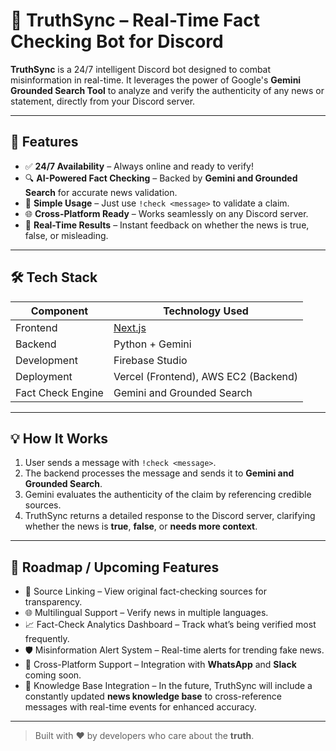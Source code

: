 # 🧠 TruthSync – Real-Time Fact Checking Bot for Discord

**TruthSync** is a 24/7 intelligent Discord bot designed to combat misinformation in real-time. It leverages the power of Google's **Gemini Grounded Search Tool** to analyze and verify the authenticity of any news or statement, directly from your Discord server.

---

## 🚀 Features

- ✅ **24/7 Availability** – Always online and ready to verify!
- 🔍 **AI-Powered Fact Checking** – Backed by **Gemini and Grounded Search** for accurate news validation.
- 💬 **Simple Usage** – Just use `!check <message>` to validate a claim.
- 🌐 **Cross-Platform Ready** – Works seamlessly on any Discord server.
- 📡 **Real-Time Results** – Instant feedback on whether the news is true, false, or misleading.

---


## 🛠️ Tech Stack

| Component       | Technology Used                 |
|----------------|----------------------------------|
| Frontend       | [Next.js](https://nextjs.org/)   |
| Backend        | Python + Gemini                  |
| Development    | Firebase Studio                  |
| Deployment     | Vercel (Frontend), AWS EC2 (Backend) |
| Fact Check Engine | Gemini and Grounded Search     |

---

## 💡 How It Works

1. User sends a message with `!check <message>`.
2. The backend processes the message and sends it to **Gemini and Grounded Search**.
3. Gemini evaluates the authenticity of the claim by referencing credible sources.
4. TruthSync returns a detailed response to the Discord server, clarifying whether the news is **true**, **false**, or **needs more context**.

---


## 🧪 Roadmap / Upcoming Features

- 🔗 Source Linking – View original fact-checking sources for transparency.
- 🌐 Multilingual Support – Verify news in multiple languages.
- 📈 Fact-Check Analytics Dashboard – Track what’s being verified most frequently.
- 🛡️ Misinformation Alert System – Real-time alerts for trending fake news.
- 🤖 Cross-Platform Support – Integration with **WhatsApp** and **Slack** coming soon.
- 📰 Knowledge Base Integration – In the future, TruthSync will include a constantly updated **news knowledge base** to cross-reference messages with real-time events for enhanced accuracy.


---


> Built with ❤️ by developers who care about the **truth**.

